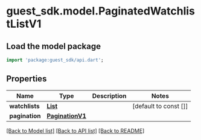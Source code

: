 # guest_sdk.model.PaginatedWatchlistListV1

## Load the model package
```dart
import 'package:guest_sdk/api.dart';
```

## Properties
Name | Type | Description | Notes
------------ | ------------- | ------------- | -------------
**watchlists** | [**List<WatchlistV1>**](WatchlistV1.md) |  | [default to const []]
**pagination** | [**PaginationV1**](PaginationV1.md) |  | 

[[Back to Model list]](../README.md#documentation-for-models) [[Back to API list]](../README.md#documentation-for-api-endpoints) [[Back to README]](../README.md)



